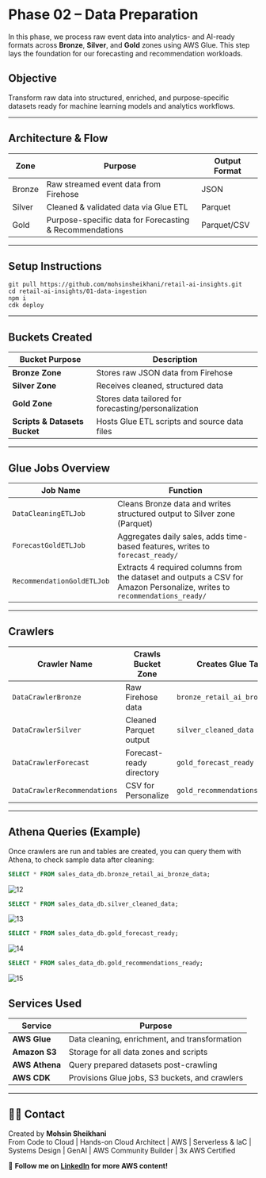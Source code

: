 # Phase 02 – Data Preparation

In this phase, we process raw event data into analytics- and AI-ready formats across **Bronze**, **Silver**, and **Gold** zones using AWS Glue. This step lays the foundation for our forecasting and recommendation workloads.

## Objective

Transform raw data into structured, enriched, and purpose-specific datasets ready for machine learning models and analytics workflows.

---

## Architecture & Flow

| Zone     | Purpose                                                  | Output Format |
|----------|----------------------------------------------------------|---------------|
| Bronze   | Raw streamed event data from Firehose                    | JSON          |
| Silver   | Cleaned & validated data via Glue ETL                    | Parquet       |
| Gold     | Purpose-specific data for Forecasting & Recommendations | Parquet/CSV   |

---

## Setup Instructions

```
git pull https://github.com/mohsinsheikhani/retail-ai-insights.git
cd retail-ai-insights/01-data-ingestion
npm i
cdk deploy
```

---

## Buckets Created

| Bucket Purpose                      | Description                                   |
|------------------------------------|-----------------------------------------------|
| **Bronze Zone**                    | Stores raw JSON data from Firehose            |
| **Silver Zone**                    | Receives cleaned, structured data             |
| **Gold Zone**                      | Stores data tailored for forecasting/personalization |
| **Scripts & Datasets Bucket**     | Hosts Glue ETL scripts and source data files  |

---

## Glue Jobs Overview

| Job Name                | Function                                                                 |
|-------------------------|--------------------------------------------------------------------------|
| `DataCleaningETLJob`       | Cleans Bronze data and writes structured output to Silver zone (Parquet) |
| `ForecastGoldETLJob`    | Aggregates daily sales, adds time-based features, writes to `forecast_ready/` |
| `RecommendationGoldETLJob` | Extracts 4 required columns from the dataset and outputs a CSV for Amazon Personalize, writes to `recommendations_ready/` |

---

## Crawlers

| Crawler Name         | Crawls Bucket Zone       | Creates Glue Table        |
|----------------------|--------------------------|----------------------------|
| `DataCrawlerBronze`     | Raw Firehose data         | `bronze_retail_ai_bronze_data`            |
| `DataCrawlerSilver`     | Cleaned Parquet output    | `silver_cleaned_data`     |
| `DataCrawlerForecast`   | Forecast-ready directory  | `gold_forecast_ready`       |
| `DataCrawlerRecommendations`  | CSV for Personalize       | `gold_recommendations_ready`      |

---

## Athena Queries (Example)

Once crawlers are run and tables are created, you can query them with Athena, to check sample data after cleaning:

```sql
SELECT * FROM sales_data_db.bronze_retail_ai_bronze_data;
```
![12](https://github.com/user-attachments/assets/50df5028-6d97-4cf8-8bd8-1c53e7c4341c)


```sql
SELECT * FROM sales_data_db.silver_cleaned_data;
```
![13](https://github.com/user-attachments/assets/6c2389a6-ec85-4894-b48a-9b645ba3ea3d)

```sql
SELECT * FROM sales_data_db.gold_forecast_ready;
```
![14](https://github.com/user-attachments/assets/dfa87647-14a6-4e6f-9476-996ebd65372e)

```sql
SELECT * FROM sales_data_db.gold_recommendations_ready;
```
![15](https://github.com/user-attachments/assets/9a6d74de-d388-4a56-b9c5-7b322a59d128)


## Services Used

| Service              | Purpose                                               |
| -------------------- | ----------------------------------------------------- |
| **AWS Glue** | Data cleaning, enrichment, and transformation                                  |
| **Amazon S3**        | Storage for all data zones and scripts |
| **AWS Athena**  | Query prepared datasets post-crawling          |
| **AWS CDK**          | Provisions Glue jobs, S3 buckets, and crawlers                |

---

## 🙋‍♂️ Contact

Created by **Mohsin Sheikhani**  
From Code to Cloud | Hands-on Cloud Architect | AWS | Serverless & IaC | Systems Design | GenAI | AWS Community Builder | 3x AWS Certified

🚀 **Follow me on [LinkedIn](https://www.linkedin.com/in/mohsin-sheikhani/) for more AWS content!**

